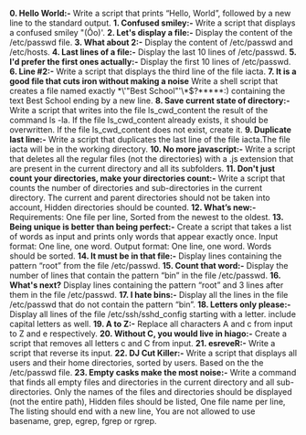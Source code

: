 **0. Hello World:-** Write a script that prints “Hello, World”, followed by a new line to the standard output.
**1. Confused smiley:-** Write a script that displays a confused smiley "(Ôo)'.
**2. Let's display a file:-** Display the content of the /etc/passwd file.
**3. What about 2:-** Display the content of /etc/passwd and /etc/hosts.
**4. Last lines of a file:-** Display the last 10 lines of /etc/passwd.
**5. I'd prefer the first ones actually:-** Display the first 10 lines of /etc/passwd.
**6. Line #2:-** Write a script that displays the third line of the file iacta.
**7. It is a good file that cuts iron without making a noise** Write a shell script that creates a file named exactly \*\\'"Best School"\'\\*$\?\*\*\*\*\*:) containing the text Best School ending by a new line.
**8. Save current state of directory:-** Write a script that writes into the file ls_cwd_content the result of the command ls -la. If the file ls_cwd_content already exists, it should be overwritten. If the file ls_cwd_content does not exist, create it. 
**9. Duplicate last line:-** Write a script that duplicates the last line of the file iacta.The file iacta will be in the working directory.
**10. No more javascript:-** Write a script that deletes all the regular files (not the directories) with a .js extension that are present in the current directory and all its subfolders.
**11. Don't just count your directories, make your directories count:-** Write a script that counts the number of directories and sub-directories in the current directory. The current and parent directories should not be taken into account, Hidden directories should be counted.
**12. What’s new:-** Requirements: One file per line, Sorted from the newest to the oldest.
**13. Being unique is better than being perfect:-** Create a script that takes a list of words as input and prints only words that appear exactly once. Input format: One line, one word. Output format: One line, one word. Words should be sorted.
**14. It must be in that file:-** Display lines containing the pattern “root” from the file /etc/passwd.
**15. Count that word:-** Display the number of lines that contain the pattern “bin” in the file /etc/passwd.
**16. What's next?** Display lines containing the pattern “root” and 3 lines after them in the file /etc/passwd.
**17. I hate bins:-** Display all the lines in the file /etc/passwd that do not contain the pattern “bin”.
**18. Letters only please:-** Display all lines of the file /etc/ssh/sshd_config starting with a letter. include capital letters as well.
**19. A to Z:-** Replace all characters A and c from input to Z and e respectively.
**20. Without C, you would live in hiago:-** Create a script that removes all letters c and C from input.
**21. esreveR:-** Write a script that reverse its input.
**22. DJ Cut Killer:-** Write a script that displays all users and their home directories, sorted by users. Based on the the /etc/passwd file.
**23. Empty casks make the most noise:-** Write a command that finds all empty files and directories in the current directory and all sub-directories. Only the names of the files and directories should be displayed (not the entire path), Hidden files should be listed, One file name per line, The listing should end with a new line, You are not allowed to use basename, grep, egrep, fgrep or rgrep.
